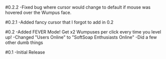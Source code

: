 #0.2.2
-Fixed bug where cursor would change to default if mouse was hovered over the Wumpus face.

#0.2.1
-Added fancy cursor that I forgot to add in 0.2

#0.2
-Added FEVER Mode! Get x2 Wumpuses per click every time you level up!
-Changed "Users Online" to "SoftSoap Enthusiasts Online"
-Did a few other dumb things

#0.1
-Initial Release